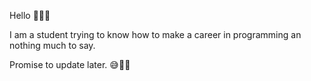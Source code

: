 Hello 🙋🏿‍♂️ 


I am a student trying to know how to make a career in programming an nothing much to say.

Promise to update later. 😅✌🏿